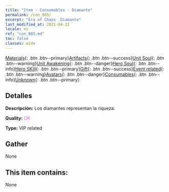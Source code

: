 ```yaml
---
title: "Item - Consumables - Diamante"
permalink: /con_885/
excerpt: "Era of Chaos  Diamante"
last_modified_at: 2021-04-22
locale: es
ref: "con_885.md"
toc: false
classes: wide
---
```

 [Materials](/ItemsES/){: .btn .btn--primary}[Artifacts](/ItemsES/Artifacts/){: .btn .btn--success}[Unit Soul](/ItemsES/UnitSoul/){: .btn .btn--warning}[Unit Awakening](/ItemsES/UnitAwakening/){: .btn .btn--danger}[Hero Soul](/ItemsES/HeroSoul/){: .btn .btn--info}[Hero SKill](/ItemsES/HeroSkill/){: .btn .btn--primary}[Gift](/ItemsES/Gift/){: .btn .btn--success}[Event related](/ItemsES/Events/){: .btn .btn--warning}[Avatars](/ItemsES/Avatars/){: .btn .btn--danger}[Consumables](/ItemsES/Consumables/){: .btn .btn--info}[Unknown](/ItemsES/Unknown/){: .btn .btn--primary}

## Detalles
 **Descripción:** Los diamantes representan la riqueza.

 **Quality:** <span style="color: #DA70D6">OK</span>

 **Type:** VIP related

## Gather

  None

## This item contains:

  None

